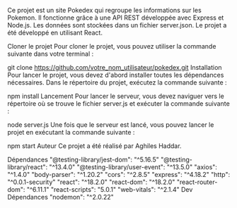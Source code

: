 Ce projet est un site Pokedex qui regroupe les informations sur les Pokemon. Il fonctionne grâce à une API REST développée avec Express et Node.js. Les données sont stockées dans un fichier server.json. Le projet a été développé en utilisant React.

Cloner le projet
Pour cloner le projet, vous pouvez utiliser la commande suivante dans votre terminal :


git clone https://github.com/votre_nom_utilisateur/pokedex.git
Installation
Pour lancer le projet, vous devez d'abord installer toutes les dépendances nécessaires. Dans le répertoire du projet, exécutez la commande suivante :


npm install
Lancement
Pour lancer le serveur, vous devez naviguer vers le répertoire où se trouve le fichier server.js et exécuter la commande suivante :


node server.js
Une fois que le serveur est lancé, vous pouvez lancer le projet en exécutant la commande suivante :

npm start
Auteur
Ce projet a été réalisé par Aghiles Haddar.

Dépendances
"@testing-library/jest-dom": "^5.16.5"
"@testing-library/react": "^13.4.0"
"@testing-library/user-event": "^13.5.0"
"axios": "^1.4.0"
"body-parser": "^1.20.2"
"cors": "^2.8.5"
"express": "^4.18.2"
"http": "^0.0.1-security"
"react": "^18.2.0"
"react-dom": "^18.2.0"
"react-router-dom": "^6.11.1"
"react-scripts": "5.0.1"
"web-vitals": "^2.1.4"
Dev Dépendances
"nodemon": "^2.0.22"
